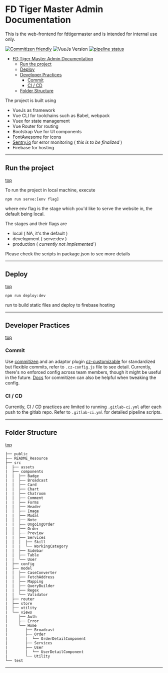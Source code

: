 # FD Tiger Master Admin Documentation

This is the web-frontend for fdtigermaster and is intended for internal use only.

[![Commitizen friendly](https://img.shields.io/badge/commitizen-friendly-brightgreen.svg)](http://commitizen.github.io/cz-cli/)
![VueJs Version](https://img.shields.io/badge/vue-2.2.4-green.svg)
[![pipeline status](http://104.154.20.200:8086/fdtigermaster/fdtigermaster-admin-web/badges/master/pipeline.svg)](http://104.154.20.200:8086/fdtigermaster/fdtigermaster-web/-/commits/master)

- [FD Tiger Master Admin Documentation](#fd-tiger-master-admin-documentation)
  - [Run the project](#run-the-project)
  - [Deploy](#deploy)
  - [Developer Practices](#developer-practices)
    - [Commit](#commit)
    - [CI / CD](#ci--cd)
  - [Folder Structure](#folder-structure)

The project is built using

- VueJs as framework
- Vue CLI for toolchains such as Babel, webpack
- Vuex for state management
- Vue Router for routing
- Bootstrap Vue for UI components
- FontAwesome for icons
- [Sentry.io](https://docs.sentry.io/platforms/javascript/) for error monitoring ( *this is to be finalized* )
- Firebase for hosting

***

## Run the project 

[top](#fd-tiger-master-admin-documentation)

To run the project in local machine, execute

```shell
npm run serve:[env flag]
```

where env flag is the stage which you'd like to serve the website in, the default being local.

The stages and their flags are

- local ( NA, it's the default )
- development ( serve:dev )
- production ( *currently not implemented* )

Please check the scripts in package.json to see more details

***

## Deploy

[top](#fd-tiger-master-admin-documentation)

```shell
npm run deploy:dev
```

run to build static files and deploy to firebase hosting

***

## Developer Practices

[top](#fd-tiger-master-admin-documentation)

### Commit

Use [commitizen](https://github.com/commitizen/cz-cli) and an adaptor plugin  [cz-customizable](https://github.com/leoforfree/cz-customizable) for standardized but flexible commits, refer to `.cz-config.js` file to see detail. Currently, there's no enforced config across team members, though it might be useful in the future. [Docs](http://commitizen.github.io/cz-cli/) for commitizen can also be helpful when tweaking the config.

### CI / CD

Currently, CI / CD practices are limited to running `.gitlab-ci.yml` after each push to the gitlab repo. Refer to `.gitlab-ci.yml` for detailed pipeline scripts.

***

## Folder Structure

[top](#fd-tiger-master-admin-documentation)

```shell
├── public
├── README_Resource
├── src
|  ├── assets
|  ├── components
|  |  ├── Badge
|  |  ├── Broadcast
|  |  ├── Card
|  |  ├── Chart
|  |  ├── Chatroom
|  |  ├── Comment
|  |  ├── Forms
|  |  ├── Header
|  |  ├── Image
|  |  ├── Modal
|  |  ├── Note
|  |  ├── OngoingOrder
|  |  ├── Order
|  |  ├── Preview
|  |  ├── Services
|  |  |  ├── Skill
|  |  |  └── WorkingCategory
|  |  ├── Sidebar
|  |  ├── Table
|  |  └── User
|  ├── config
|  ├── model
|  |  ├── CaseConverter
|  |  ├── FetchAddress
|  |  ├── Mapping
|  |  ├── QueryBuilder
|  |  ├── Regex
|  |  └── Validator
|  ├── router
|  ├── store
|  ├── utility
|  └── views
|     ├── Auth
|     ├── Error
|     └── Home
|        ├── Broadcast
|        ├── Order
|        |  └── OrderDetailComponent
|        ├── Services
|        ├── User
|        |  └── UserDetailComponent
|        └── Utility
└── test
```

***
